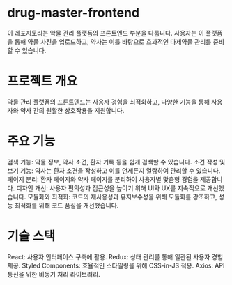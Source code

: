 # drug-master-frontend
이 레포지토리는 약물 관리 플랫폼의 프론트엔드 부분을 다룹니다. 사용자는 이 플랫폼을 통해 약물 사진을 업로드하고, 약사는 이를 바탕으로 효과적인 다제약물 관리를 준비할 수 있습니다.

# 프로젝트 개요
약물 관리 플랫폼의 프론트엔드는 사용자 경험을 최적화하고, 다양한 기능을 통해 사용자와 약사 간의 원활한 상호작용을 지원합니다.

# 주요 기능
검색 기능: 약물 정보, 약사 소견, 환자 기록 등을 쉽게 검색할 수 있습니다.
소견 작성 및 보기 기능: 약사는 환자 소견을 작성하고 이를 언제든지 열람하여 관리할 수 있습니다.
페이지 분리: 환자 페이지와 약사 페이지를 분리하여 사용자별 맞춤형 경험을 제공합니다.
디자인 개선: 사용자 편의성과 접근성을 높이기 위해 UI와 UX를 지속적으로 개선했습니다.
모듈화와 최적화: 코드의 재사용성과 유지보수성을 위해 모듈화를 강조하고, 성능 최적화를 위해 코드 품질을 개선했습니다.
# 기술 스택
React: 사용자 인터페이스 구축에 활용.
Redux: 상태 관리를 통해 일관된 사용자 경험 제공.
Styled Components: 효율적인 스타일링을 위해 CSS-in-JS 적용.
Axios: API 통신을 위한 비동기 처리 라이브러리.
